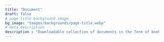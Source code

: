 ```yaml
---
title: "Document"
draft: false
# page title background image
bg_image: "images/backgrounds/page-title.webp"
# meta description
description : "Downloadable collection of documents in the form of books, magazines, circulars, infographics, articles."
---
```

